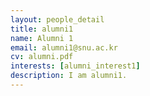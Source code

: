 ```yaml
---
layout: people_detail
title: alumni1
name: Alumni 1
email: alumni1@snu.ac.kr
cv: alumni.pdf
interests: [alumni_interest1]
description: I am alumni1.
---
```

